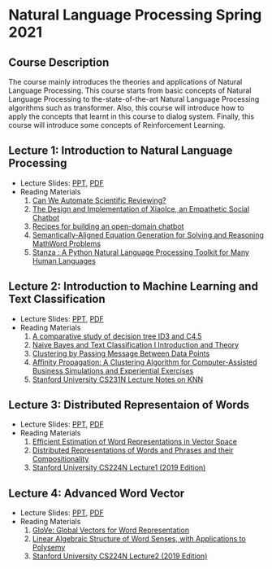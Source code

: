 # Natural Language Processing Spring 2021

## Course Description
The course mainly introduces the theories and applications of Natural Language Processing. This course starts from basic concepts of Natural Language Processing to the-state-of-the-art Natural Language Processing algorithms such as transformer. Also, this course will introduce how to apply the concepts that learnt in this course to dialog system. Finally, this course will introduce some concepts of Reinforcement Learning. 


## Lecture 1: Introduction to Natural Language Processing
* Lecture Slides: [PPT](https://drive.google.com/file/d/1e6f12ceaBz5YpIOa8dIBVPyO0fsJQ_O7/view?usp=sharing), [PDF](https://drive.google.com/file/d/18kzde9mnlyRezQ1Xz5wx_zGfB8PsTUze/view?usp=sharing)
* Reading Materials
  1. [Can We Automate Scientific Reviewing?](https://arxiv.org/abs/2102.00176)
  2. [The Design and Implementation of XiaoIce, an Empathetic Social Chatbot](https://dl.acm.org/doi/10.1162/coli_a_00368)
  3. [Recipes for building an open-domain chatbot](https://arxiv.org/abs/2004.13637)
  4. [Semantically-Aligned Equation Generation for Solving and Reasoning MathWord Problems](https://www.aclweb.org/anthology/N19-1272/)
  5. [Stanza : A Python Natural Language Processing Toolkit for Many Human Languages](https://www.aclweb.org/anthology/2020.acl-demos.14/)
## Lecture 2: Introduction to Machine Learning and Text Classification
* Lecture Slides: [PPT](https://drive.google.com/file/d/1W3lZDmiOC1J4Al4zUf-dNbJOQvySzXXe/view?usp=sharing), [PDF](https://drive.google.com/file/d/1o1xTB8dEpYuFKnZHZr47wzw9-m1v4Dpv/view?usp=sharing)
* Reading Materials
  1. [A comparative study of decision tree ID3 and C4.5](https://www.researchgate.net/publication/265162251_A_comparative_study_of_decision_tree_ID3_and_C45)
  2. [Naive Bayes and Text Classification I Introduction and Theory](https://arxiv.org/pdf/1410.5329.pdf)
  3. [Clustering by Passing Message Between Data Points](https://www.icmla-conference.org/icmla07/FreyDueckScience07.pdf)
  4. [Affinity Propagation: A Clustering Algorithm for Computer-Assisted Business Simulations and Experiential Exercises](https://www.semanticscholar.org/paper/Affinity-Propagation%3A-A-Clustering-Algorithm-for-Thavikulwat/2c6487ca952e0297ba2b84dad6196a4d96b1d780)
  5. [Stanford University CS231N Lecture Notes on KNN](https://cs231n.github.io/classification/)
 ## Lecture 3: Distributed Representaion of Words
 * Lecture Slides: [PPT](https://drive.google.com/file/d/136bQeifOLz6j_Uxswy0e5p9bpOScPJJp/view?usp=sharing), [PDF](https://drive.google.com/file/d/1J8LAf5h1fy9YOP81zjFiJlfbHhy6PDtT/view?usp=sharing)
 * Reading Materials
   1. [Efficient Estimation of Word Representations in Vector Space](https://arxiv.org/abs/1301.3781)
   2. [Distributed Representations of Words and Phrases and their Compositionality](https://arxiv.org/abs/1310.4546)
   3. [Stanford University CS224N Lecture1 (2019 Edition)](https://web.stanford.edu/class/archive/cs/cs224n/cs224n.1194/)
## Lecture 4: Advanced Word Vector
* Lecture Slides: [PPT](https://drive.google.com/file/d/1JIhWbyuF5e4zdtaDSlVkTBjPJC9MYuKl/view?usp=sharing), [PDF](https://drive.google.com/file/d/1BkFV_gcImeQGZAIt7tGhBQqyUJvy4X-K/view?usp=sharing)
* Reading Materials
  1. [GloVe: Global Vectors for Word Representation](https://www.aclweb.org/anthology/D14-1162/)
  2. [Linear Algebraic Structure of Word Senses, with Applications to Polysemy](https://www.aclweb.org/anthology/Q18-1034/)
  3. [Stanford University CS224N Lecture2 (2019 Edition)](https://web.stanford.edu/class/archive/cs/cs224n/cs224n.1194/)


